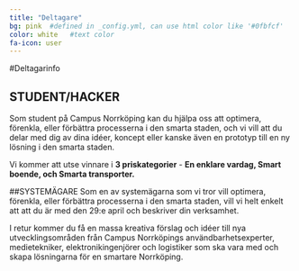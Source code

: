 ```yaml
---
title: "Deltagare"
bg: pink  #defined in _config.yml, can use html color like '#0fbfcf'
color: white   #text color
fa-icon: user
---
```


#Deltagarinfo


## STUDENT/HACKER
Som student på Campus Norrköping kan du hjälpa oss att optimera, förenkla, eller förbättra processerna i den smarta staden, och vi vill att du delar med dig av dina idéer, koncept eller kanske även en prototyp till en ny lösning i den smarta staden. 

Vi kommer att utse vinnare i **3 priskategorier** - **En enklare vardag, Smart boende, och Smarta transporter.**

##SYSTEMÄGARE
Som en av systemägarna som vi tror vill optimera, förenkla, eller förbättra processerna i den smarta staden, vill vi helt enkelt att att du är med den 29:e april och beskriver din verksamhet.  

I retur kommer du få en massa kreativa förslag och idéer till nya utvecklingsområden från Campus Norrköpings användbarhetsexperter, medietekniker, elektronikingenjörer och logistiker som ska vara med och skapa lösningarna för en smartare Norrköping.